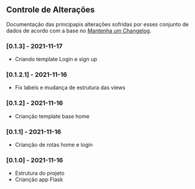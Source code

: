 ## Controle de Alterações

Documentação das principapis alterações sofridas por esses conjunto de dados de acordo com a base no [Mantenha um Changelog](https://keepachangelog.com/pt-BR/1.0.0/).


### [0.1.3] - 2021-11-17

- Criando template Login e sign up

### [0.1.2.1] - 2021-11-16

- Fix labels e mudança de estrutura das views

### [0.1.2] - 2021-11-16

- Crianção template base home

### [0.1.1] - 2021-11-16

- Crianção de rotas home e login

### [0.1.0] - 2021-11-16

- Estrutura do projeto
- Crianção app Flask